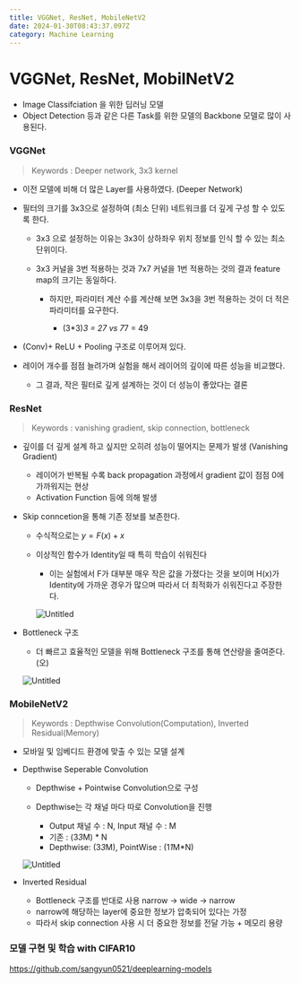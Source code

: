 ```yaml
---
title: VGGNet, ResNet, MobileNetV2
date: 2024-01-30T08:43:37.097Z
category: Machine Learning
---
```

# VGGNet, ResNet, MobilNetV2

* Image Classifciation 을 위한 딥러닝 모델
* Object Detection 등과 같은 다른 Task를 위한 모델의 Backbone 모델로 많이 사용된다.

### VGGNet

> K﻿eywords : Deeper network, 3x3 kernel

* 이전 모델에 비해 더 많은 Layer를 사용하였다. (Deeper Network)
* 필터의 크기를 3x3으로 설정하여 (최소 단위) 네트워크를 더 깊게 구성 할 수 있도록 한다.

  * 3x3 으로 설정하는 이유는 3x3이 상하좌우 위치 정보를 인식 할 수 있는 최소 단위이다.
  * 3x3 커널을 3번 적용하는 것과 7x7 커널을 1번 적용하는 것의 결과 feature map의 크기는 동일하다.

    * 하지만, 파라미터 계산 수를 계산해 보면 3x3을 3번 적용하는 것이 더 적은 파라미터를 요구한다.

      * (3*3)*3 = 27 vs 7*7 = 49
* (Conv)+ ReLU + Pooling 구조로 이루어져 있다.
* 레이어 개수를 점점 늘려가며 실험을 해서 레이어의 깊이에 따른 성능을 비교했다.

  * 그 결과, 작은 필터로 깊게 설계하는 것이 더 성능이 좋았다는 결론

### ResNet

> K﻿eywords : vanishing gradient, skip connection, bottleneck

* 깊이를 더 깊게 설계 하고 싶지만 오히려 성능이 떨어지는 문제가 발생 (Vanishing Gradient)

  * 레이어가 반복될 수록 back propagation 과정에서 gradient 값이 점점 0에 가까워지는 현상
  * Activation Function 등에 의해 발생
* Skip conncetion을 통해 기존 정보를 보존한다.

  * 수식적으로는 $y = F(x) + x$
  * 이상적인 함수가 Identity일 때 특히 학습이 쉬워진다

    * 이는 실험에서 F가 대부분 매우 작은 값을 가졌다는 것을 보이며 H(x)가 Identity에 가까운 경우가 많으며 따라서 더 최적화가 쉬워진다고 주장한다.

    ![Untitled](https://prod-files-secure.s3.us-west-2.amazonaws.com/b8ce6778-d5c0-404f-842c-bec1c153f393/47e5cd0b-d696-4d1b-9ff6-1e1ed8bd3815/Untitled.png)
* Bottleneck 구조

  * 더 빠르고 효율적인 모델을 위해 Bottleneck 구조를 통해 연산량을 줄여준다. (오)

  ![Untitled](https://prod-files-secure.s3.us-west-2.amazonaws.com/b8ce6778-d5c0-404f-842c-bec1c153f393/a4a28e0e-2f79-4592-8afc-d4ed67106ecc/Untitled.png)

### MobileNetV2

> K﻿eywords : Depthwise Convolution(Computation), Inverted Residual(Memory)

* 모바일 및 임베디드 환경에 맞출 수 있는 모델 설계
* Depthwise Seperable Convolution

  * Depthwise + Pointwise Convolution으로 구성
  * Depthwise는 각 채널 마다 따로 Convolution을 진행

    * Output 채널 수 : N, Input 채널 수 : M
    * 기존 : (3*3*M) * N
    * Depthwise: (3*3*M), PointWise : (1*1*M*N)

  ![Untitled](https://prod-files-secure.s3.us-west-2.amazonaws.com/b8ce6778-d5c0-404f-842c-bec1c153f393/9370f71b-fa10-4a79-902e-b975c6da4174/Untitled.png)
* Inverted Residual

  * Bottleneck 구조를 반대로 사용 narrow → wide → narrow
  * narrow에 해당하는 layer에 중요한 정보가 압축되어 있다는 가정
  * 따라서 skip connection 사용 시 더 중요한 정보를 전달 가능 + 메모리 용량

### 모델 구현 및 학습 with CIFAR10

<https://github.com/sangyun0521/deeplearning-models>